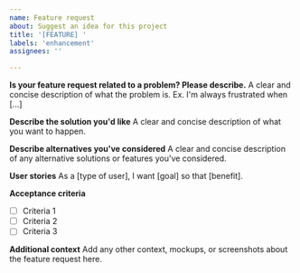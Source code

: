 ```yaml
---
name: Feature request
about: Suggest an idea for this project
title: '[FEATURE] '
labels: 'enhancement'
assignees: ''

---
```


**Is your feature request related to a problem? Please describe.**
A clear and concise description of what the problem is. Ex. I'm always frustrated when [...]

**Describe the solution you'd like**
A clear and concise description of what you want to happen.

**Describe alternatives you've considered**
A clear and concise description of any alternative solutions or features you've considered.

**User stories**
As a [type of user], I want [goal] so that [benefit].

**Acceptance criteria**
- [ ] Criteria 1
- [ ] Criteria 2
- [ ] Criteria 3

**Additional context**
Add any other context, mockups, or screenshots about the feature request here.